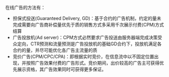 在线广告的方法有：

* 担保式投送\(Guaranteed Delivery, GD\)：基于合约的广告机制，约定的量未完成需要向广告商补偿量优先于质的销售方式多采用千次展示付费\(CPM\)方式结算
* 广告投放机\(Ad server\)：CPM方式必然要求广告投送由服务器端完成决策受众定向，CTR预测和流量预测是广告投放机的基础GD合约下，投放机满足各合约的量，并尽可能优化各广告主流量的质
* 竞价广告\(CPM/CPC/CPA\)：即根据实时竞价，在信息流中以不固定位置出现，并按照广告效果付费的广告形式。竞价期间，出价较高的广告主可获得优先展示资格，其广告效果同时可获得更多保证。



